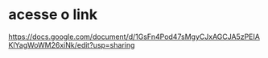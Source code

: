 # acesse o link
https://docs.google.com/document/d/1GsFn4Pod47sMgyCJxAGCJA5zPEIAKlYagWoWM26xiNk/edit?usp=sharing